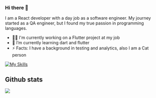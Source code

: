 ### Hi there 👋

I am a React developer with a day job as a software engineer. My journey started as a QA engineer, but I found my true passion in programming languages. 


- 👩‍💻 I'm currently working on a Flutter project at my job
- 🌱 I’m currently learning dart and flutter
- ⚡ Facts: I have a background in testing and analytics, also I am a Cat person 


<!-- https://github.com/Ileriayo/markdown-badges -->
<!-- https://simpleicons.org -->
<!-- https://github.com/simple-icons/simple-icons/blob/develop/slugs.md -->
<!-- https://github.com/tandpfun/skill-icons/tree/mainhttps://github.com/tandpfun/skill-icons/tree/main-->

[![My Skills](https://skillicons.dev/icons?i=js,ts,react,html,css,sass,tailwind,dart,flutter,redux,bootstrap,jest)](https://skillicons.dev)


## Github stats
![](https://github-readme-stats.vercel.app/api/top-langs/?username=relativelie&theme=dark&hide_border=false&include_all_commits=false&count_private=false&layout=compact)
